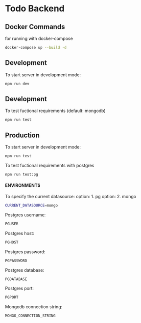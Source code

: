 # Todo Backend

## Docker Commands

for running with docker-compose
```sh
docker-compose up --build -d
```

## Development

To start server in development mode:
```sh
npm run dev
```

## Development
To test fuctional requirements (default: mongodb)

```sh
npm run test
```

## Production
To start server in development mode:

```sh
npm run test
```

To test fuctional requirements with postgres

```sh
npm run test:pg
```

#### ENVIRONMENTS

To specify the current datasource:
option: 1. pg
option: 2. mongo

```sh
CURRENT_DATASOURCE=mongo
```

Postgres username:

```sh
PGUSER
```

Postgres host:
```sh
PGHOST
```

Postgres password:
```sh
PGPASSWORD
```

Postgres database:
```sh
PGDATABASE
```

Postgres port:
```sh
PGPORT
```

Mongodb connection string:
```sh
MONGO_CONNECTION_STRING
```

